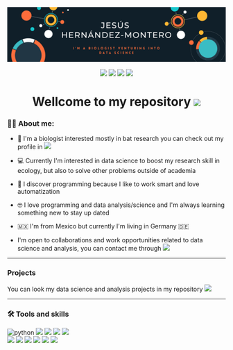 <div id="header" align="center">
  <img src="https://github.com/jhdezmontero/jhdezmontero/blob/main/Banner_profile.png" width="800"/>
</div>

<div id="badge" align="center">
  
[![](https://img.shields.io/badge/LinkedIn-0077B5?style=for-the-badge&logo=linkedin&logoColor=white)](https://www.linkedin.com/in/jhdezmontero/)
[![](https://img.shields.io/badge/Twitter-1DA1F2?style=for-the-badge&logo=twitter&logoColor=white)](https://twitter.com/jhdezmontero)
[![](https://img.shields.io/badge/Research_Gate-00CCBB.svg?&style=for-the-badge&logo=researchgate&logoColor=white)](https://www.researchgate.net/profile/Hernandez-Montero-Jesus-Rafael)
[![](https://img.shields.io/badge/Gmail-D14836?style=for-the-badge&logo=gmail&logoColor=white)](mailto:jesus.hdezmontero@gmail.com)

<h1>
  Wellcome to my repository
  <img src="https://media.giphy.com/media/hvRJCLFzcasrR4ia7z/giphy.gif" width="30px"/>
</h1>  

</div>  
  
### 👨‍💻 About me:

* 🦇 I'm a biologist interested mostly in bat research you can check out my profile in [![](https://img.shields.io/badge/Research_Gate-00CCBB.svg?&style=flat-square&logo=ResearchGate&logoColor=white)](https://www.researchgate.net/profile/Hernandez-Montero-Jesus-Rafael)

* 💻 Currently I'm interested in data science to boost my research skill in ecology, but also to solve other problems outside of academia

* 🦥 I discover programming because I like to work smart and love automatization

* 🤓 I love programming and data analysis/science and I'm always learning something new to stay up dated

* 🇲🇽 I'm from Mexico but currently I'm living in Germany 🇩🇪

* I'm open to collaborations and work opportunities related to data science and analysis, you can contact me through [![](https://img.shields.io/badge/LinkedIn-0077B5?style=flat-squared&logo=linkedin&logoColor=white)](https://www.linkedin.com/in/jhdezmontero/)

---
### Projects 

You can look my data science and analysis projects in my repository [![](https://img.shields.io/badge/GitHub-181717?logo=github&logoColor=white&style=flat-squared)](https://github.com/jhdezmontero/Yandex_bootcamp_proyects)


---
### 🛠️ Tools and skills

<div id="header" align="left">
    <img src="https://img.shields.io/badge/Python-3776AB?style=for-the-badge&logo=python&logoColor=white" alt="python"/>
    <img src="https://img.shields.io/badge/pandas-%23150458.svg?style=for-the-badge&logo=pandas&logoColor=white"/>
    <img src="https://img.shields.io/badge/numpy-%23013243.svg?style=for-the-badge&logo=numpy&logoColor=white"/>
    <img src="https://img.shields.io/badge/scikit--learn-%23F7931E.svg?style=for-the-badge&logo=scikit-learn&logoColor=white"/>
    <img src="https://img.shields.io/badge/SciPy-%230C55A5.svg?style=for-the-badge&logo=scipy&logoColor=%white"/><br>
    <img src="https://img.shields.io/badge/Matplotlib-%23ffffff.svg?style=for-the-badge&logo=Matplotlib&logoColor=black"/>
    <img src="https://img.shields.io/badge/--276DC3?logo=r&logoColor=white&style=for-the-badge"/>
    <img src="https://img.shields.io/badge/-Tidyverse-1A162D?logo=tidyverse&logoColor=white&style=for-the-badge"/>
    <img src="https://img.shields.io/badge/-Git-F05032?logo=git&logoColor=white&style=for-the-badge"/>
    <img src="https://img.shields.io/badge/SQL-4169E1?logo=postgresql&logoColor=white&style=for-the-badge"/>
    <img src="https://img.shields.io/badge/Jupyter-F37626?logo=jupyter&logoColor=white&style=for-the-badge"/>
</div>
  

<!--
**jhdezmontero/jhdezmontero** is a ✨ _special_ ✨ repository because its `README.md` (this file) appears on your GitHub profile.

Here are some ideas to get you started:

- 🔭 I’m currently working on ...
- 🌱 I’m currently learning ...
- 👯 I’m looking to collaborate on ...
- 🤔 I’m looking for help with ...
- 💬 Ask me about ...
- 📫 How to reach me: ...
- 😄 Pronouns: ...
- ⚡ Fun fact: ...
-->

